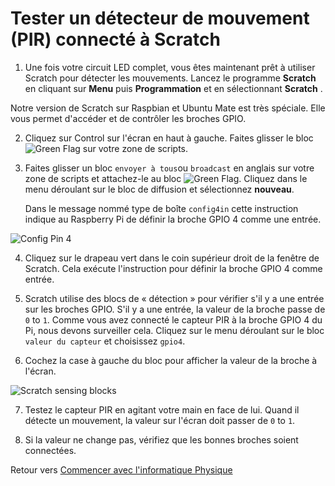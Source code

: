 # Tester un détecteur de mouvement (PIR) connecté à Scratch

1.  Une fois votre circuit LED complet, vous êtes maintenant prêt à utiliser Scratch pour détecter les mouvements. Lancez le programme **Scratch** en cliquant sur **Menu** puis **Programmation** et en sélectionnant **Scratch** .

Notre version de Scratch sur Raspbian et Ubuntu Mate est très spéciale. Elle vous permet d'accéder et de contrôler les broches GPIO.

2.  Cliquez sur Control sur l'écran en haut à gauche. Faites glisser le bloc ![Green Flag](images/green_flag.png) sur votre zone de scripts.

3. Faites glisser un bloc `envoyer à tous`ou `broadcast` en anglais sur votre zone de scripts et attachez-le au bloc ![Green Flag](images/green_flag.png). Cliquez dans le menu déroulant sur le bloc de diffusion et sélectionnez **nouveau**.

    Dans le message nommé type de boîte `config4in` cette instruction indique au Raspberry Pi de définir la broche GPIO 4 comme une entrée.

![Config Pin 4](images/scratch_config4.png)

4. Cliquez sur le drapeau vert dans le coin supérieur droit de la fenêtre de Scratch. Cela exécute l'instruction pour définir la broche GPIO 4 comme entrée.

5. Scratch utilise des blocs de « détection » pour vérifier s'il y a une entrée sur les broches GPIO. S'il y a une entrée, la valeur de la broche passe de `0` to `1`. Comme vous avez connecté le capteur PIR à la broche GPIO 4 du Pi, nous devons surveiller cela. Cliquez sur le menu déroulant sur le bloc `valeur du capteur` et choisissez `gpio4`.

6. Cochez la case à gauche du bloc pour afficher la valeur de la broche à l'écran.

  ![Scratch sensing blocks](images/sensing-blocks.png)

7. Testez le capteur PIR en agitant votre main en face de lui. Quand il détecte un mouvement, la valeur sur l'écran doit passer de `0` to `1`.

8. Si la valeur ne change pas, vérifiez que les bonnes broches soient connectées.

Retour vers [Commencer avec l'informatique Physique](worksheet.md)
